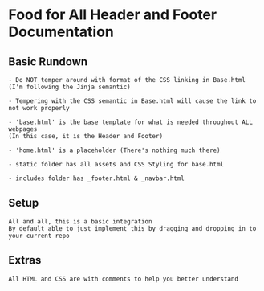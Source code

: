 # Food for All Header and Footer Documentation

## Basic Rundown
    - Do NOT temper around with format of the CSS linking in Base.html (I'm following the Jinja semantic)

    - Tempering with the CSS semantic in Base.html will cause the link to not work properly

    - 'base.html' is the base template for what is needed throughout ALL webpages
    (In this case, it is the Header and Footer)

    - 'home.html' is a placeholder (There's nothing much there)

    - static folder has all assets and CSS Styling for base.html

    - includes folder has _footer.html & _navbar.html

## Setup

    All and all, this is a basic integration
    By default able to just implement this by dragging and dropping in to your current repo

## Extras

    All HTML and CSS are with comments to help you better understand
